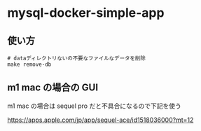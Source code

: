# mysql-docker-simple-app

## 使い方
```console
# dataディレクトリないの不要なファイルなデータを削除
make remove-db
```

## m1 mac の場合の GUI
m1 mac の場合は sequel pro だと不具合になるので下記を使う

https://apps.apple.com/jp/app/sequel-ace/id1518036000?mt=12
